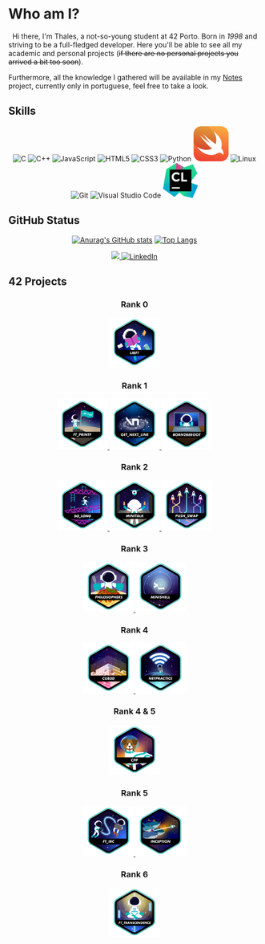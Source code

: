 # Who am I?
&nbsp; Hi there, I'm Thales, a not-so-young student at 42 Porto. Born in _1998_ and striving to be a full-fledged developer.
Here you'll be able to see all my academic and personal projects (~~if there are no personal projects you arrived a bit too soon~~).

Furthermore, all the knowledge I gathered will be available in my [Notes](https://github.com/ThalesXS/Notes) project, currently only in portuguese, feel free to take a look.


## Skills

<div align=center>
  <img src="https://upload.wikimedia.org/wikipedia/commons/1/18/C_Programming_Language.svg" height=70px" widht=70px" alt="C">
  <img src="https://upload.wikimedia.org/wikipedia/commons/1/18/ISO_C%2B%2B_Logo.svg" height="70px" widht="70px" alt="C++">
	<img src="https://upload.wikimedia.org/wikipedia/commons/9/99/Unofficial_JavaScript_logo_2.svg" height="70px" widht="70px" alt="JavaScript">
	<img src="https://upload.wikimedia.org/wikipedia/commons/6/61/HTML5_logo_and_wordmark.svg" height="70px" widht="70px" alt="HTML5">
	<img src="https://upload.wikimedia.org/wikipedia/commons/d/d5/CSS3_logo_and_wordmark.svg" height="70px" widht="70px" alt="CSS3">
	<img width="70px" src="https://upload.wikimedia.org/wikipedia/commons/c/c3/Python-logo-notext.svg" alt="Python">
	<img width="70px" src="srcs/img/swift.svg" alt="Swift">
	<img src="https://i.imgur.com/7DkX1WS.png" height="70px" widht="70px" alt="Linux">
  <img src="https://upload.wikimedia.org/wikipedia/commons/3/3f/Git_icon.svg" height="70px" widht="70px" alt="Git">
  <img width="70px" src="https://upload.wikimedia.org/wikipedia/commons/9/9a/Visual_Studio_Code_1.35_icon.svg" alt="Visual Studio Code">
  <img width="70px" src="srcs/img/clion.svg" alt="JetBrains C Lion">
</div>

## GitHub Status

<div align="center">

[![Anurag's GitHub stats](https://github-readme-stats.vercel.app/api?style=for-the-badge&username=ThalesXS&count_private=true&show_icons=true&theme=transparent&hide_border=true&text_color=FFFFFF)](https://github.com/anuraghazra/github-readme-stats)
[![Top Langs](https://github-readme-stats.vercel.app/api/top-langs/?style=for-the-badge&username=ThalesXS&layout=compact&theme=transparent&hide_border=true&text_color=FFFFFF)](https://github.com/anuraghazra/github-readme-stats)
</div>
<div align=center>
  <a href = "mailto:thalesxisto@gmail.com">
  	<img src="https://img.shields.io/badge/Gmail-D14836?style=for-the-badge&logo=gmail&logoColor=white">
  </a>
  <a href="https://www.linkedin.com/in/thales-xisto-de-souza-1167021bb/" target="_blank">
  	<img src="https://img.shields.io/badge/-Visit my LinkedIn-2975FE?style=for-the-badge&logo=LinkedIn&logoColor=FFFFFF" alt="LinkedIn">
  </a>
</div>

## 42 Projects
<div align=center>
	<h3>Rank 0</h3>
	<a href="https://github.com/ThalesXS/42-libft">
		<img src="srcs/img/libft.png" height="100px" widht="100px" alt="libft">
	</a>
	<br>
	<h3>Rank 1</h3>
	<a href="https://github.com/ThalesXS/42-ft_printf">
		<img src="srcs/img/ft_printf.png" height="100px" widht="100px" alt="ft_printf">
	</a>
	<a href="https://github.com/ThalesXS/42-get_next_line">
		<img src="srcs/img/get_next_line.png" height="100px" widht="100px" alt="get_next_line">
	</a>
	<a href="https://github.com/ThalesXS/42-born2beroot">
		<img src="srcs/img/born2beroot.png" height="100px" widht="100px" alt="born2beroot">
	</a>
	<br>
	<h3>Rank 2</h3>
	<a href="https://github.com/ThalesXS/42-so_long">
		<img src="srcs/img/so_long.png" height="100px" widht="100px" alt="so_long">
	</a>
	<a href="https://github.com/ThalesXS/42-minitalk">
		<img src="srcs/img/minitalk.png" height="100px" widht="100px" alt="minitalk">
	</a>
	<a href="https://github.com/ThalesXS/42-push_swap">
		<img src="srcs/img/push_swap.png" height="100px" widht="100px" alt="push_swap">
	</a>
	<br>
	<h3>Rank 3</h3>
	<a href="https://github.com/ThalesXS/42-philosophers">
		<img src="srcs/img/philosophers.png" height="100px" widht="100px" alt="philosophers">
	</a>
	<a href="https://github.com/ThalesXS/42-minishell">
		<img src="srcs/img/minishell.png" height="100px" widht="100px" alt="minishell">
	</a>
	<br>
	<h3>Rank 4</h3>
	<a href="https://github.com/ThalesXS/42-cub3d">
		<img src="srcs/img/cub3d.png" height="100px" widht="100px" alt="cub3d">
	</a>
	<a href="https://github.com/ThalesXS/42-netpractice">
		<img src="srcs/img/netpractice.png" height="100px" widht="100px" alt="netpractice">
	</a>
	<br>
	<h3>Rank 4 & 5</h3>
	<a href="https://github.com/ThalesXS/42-cpp">
		<img src="srcs/img/cpp.png" height="100px" widht="100px" alt="cpp">
	</a>
	<br>
	<h3>Rank 5</h3>
	<a href="https://github.com/ThalesXS/42-ft_irc">
		<img src="srcs/img/ft_irc.png" height="100px" widht="100px" alt="cpp">
	</a>
	<a href="https://github.com/ThalesXS/42-inception">
		<img src="srcs/img/inception.png" height="100px" widht="100px" alt="cpp">
	</a>
	<br>
	<h3>Rank 6</h3>
	<a href="https://github.com/ThalesXS/42-ft_transcendence">
		<img src="srcs/img/ft_transcendence.png" height="100px" widht="100px" alt="cpp">
	</a>
</div>
